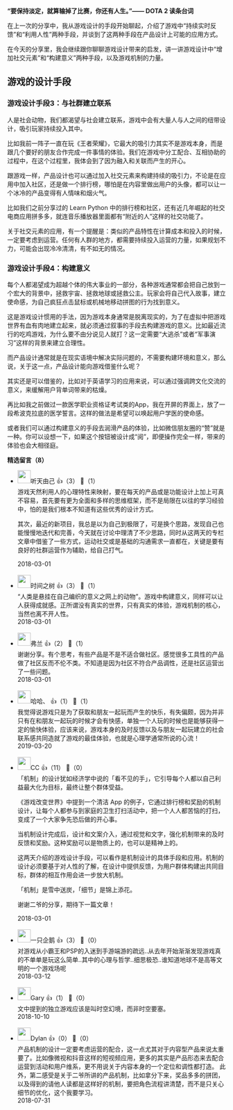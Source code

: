 **“要保持淡定，就算输掉了比赛，你还有人生。”—— DOTA 2 读条台词**

在上一次的分享中，我从游戏设计的手段开始聊起，介绍了游戏中“持续实时反馈”和“利用人性”两种手段，并谈到了这两种手段在产品设计上可能的应用方式。

在今天的分享里，我会继续跟你聊聊游戏设计带来的启发，讲一讲游戏设计中“增加社交元素”和“构建意义”两种手段，以及游戏机制的力量。

## 游戏的设计手段

### 游戏设计手段3：与社群建立联系

人是社会动物，我们都渴望与社会建立联系，游戏中会有大量人与人之间的纽带设计，吸引玩家持续投入其中。

比如我前一阵子一直在玩《王者荣耀》，它最大的吸引力其实不是游戏本身，而是跟几个要好的朋友合作完成一件事情的体验。我们在游戏中分工配合、互相协助的过程中，在这个过程里，我体会到了因为融入和关联而产生的开心。

跟游戏一样，产品设计也可以通过加入社交元素来构建持续的吸引力，不论是在应用中加入社区，还是做一个排行榜，哪怕是在内容里做出用户的头像，都可以让一个冰冷的产品变得有人情味和烟火气。

比如我们之前分享过的 Learn Python 中的排行榜和社区，还有近几年崛起的社交电商应用拼多多，就连音乐播放器里面都有“附近的人”这样的社交功能了。

关于社交元素的应用，有一个提醒是：类似的产品特性在计算成本和投入的时候，一定要考虑到运营。任何有人群的地方，都需要持续投入运营的力量，如果规划不力，可能会出现冷冷清清，有不如无的情况。

### 游戏设计手段4：构建意义

每个人都渴望成为超越个体的伟大事业的一部分，各种游戏通常都会把自己放到一个宏大的背景中，拯救宇宙、拯救地球或拯救公主。玩家会将自己代入故事，建立使命感，为自己疯狂点击鼠标或机械地移动拼图的行为找到意义。

这是游戏设计惯用的手法，因为游戏本身通常是脱离现实的，为了在虚拟中把游戏世界有血有肉地建立起来，就必须通过叙事的手段去构建游戏的意义。比如最近流行的吃鸡游戏，为什么要不由分说见人就打？这一定需要“大逃杀”或者“军事演习”这样的背景来建立合理性。

而产品设计通常就是在现实语境中解决实际问题的，不需要构建环境和意义，那么说，关于这一点，产品设计能向游戏借鉴什么呢？

其实还是可以借鉴的，比如对于英语学习的应用来说，可以通过强调跨文化交流的意义，来缓解用户背单词带来的枯燥。

再比如我之前做过一款医学职业资格证考试类的App，我在开屏的界面上，放了一段希波克拉底的医学誓言。这样的做法是希望可以唤起用户学医的使命感。

或者我们可以通过构建意义的手段去润滑产品的体验，比如微信朋友圈的“赞”就是一种。你可以设想一下，如果这个按钮被设计成“阅”，即便操作完全一样，带来的体验也会大相径庭。
<div><strong>精选留言（8）</strong></div><ul>
<li><img src="https://static001.geekbang.org/account/avatar/00/0f/8e/8b/38b93ca0.jpg" width="30px"><span>听天由己</span> 👍（3） 💬（1）<div>游戏天然利用人的心理特性来映射，要在每天的产品或是功能设计上加上可真不容易，首先要有更为全面和多样的思维框架，而不是局限在以往的学习经验中，怕的是我们根本不知道有这些优秀的设计方式。

其次，最近的新项目，我总是以为自己到极限了，可是换个思路，发现自己也能慢慢地迭代和完善，今天就在讨论中理清了不少思路，同时从这两天的专栏文章中借鉴了一些方式，运动社交或是基础的沟通需求一直都在，关键是要有良好的社群运营作为辅助，给自己打气。</div>2018-03-01</li><br/><li><img src="https://static001.geekbang.org/account/avatar/00/0f/91/32/9386e7ed.jpg" width="30px"><span>时间之树</span> 👍（3） 💬（1）<div>“人类是悬挂在自己编织的意义之网上的动物”。游戏中构建意义，同样可以让人获得成就感。正所谓没有真实的世界，只有真实的体验，游戏机制的核心，当然也离不开人性。</div>2018-03-01</li><br/><li><img src="https://static001.geekbang.org/account/avatar/00/0f/94/20/abb7bfe3.jpg" width="30px"><span>弗兰</span> 👍（2） 💬（1）<div>谢谢分享。有个思考，有些产品是不是不适合做社区。感觉很多工具性的产品做了社区反而不伦不类。不知道是因为社区不符合产品调性，还是社区运营出了一些问题。</div>2018-03-01</li><br/><li><img src="https://static001.geekbang.org/account/avatar/00/12/70/a1/b7f7ca3a.jpg" width="30px"><span>哈哈、</span> 👍（1） 💬（1）<div>我觉得说游戏只是为了获取和朋友一起玩而产生的快乐，有失偏颇，因为并非只有在和朋友一起玩的时候才会有快感，单独一个人玩的时候也是能够获得一定的愉快体验，应该来说，游戏本身的及时反馈以及与朋友一起玩建立的社会联系感共同造就了游戏的最佳体验，也就是心理学通常所说的心流！</div>2019-03-20</li><br/><li><img src="https://static001.geekbang.org/account/avatar/00/0f/94/56/4b8395f6.jpg" width="30px"><span>CC</span> 👍（11） 💬（0）<div>「机制」的设计犹如经济学中说的「看不见的手」，它引导每个人都以自己利益最大化为目标，最终让整个群体受益。

《游戏改变世界》中提到一个清洁 App 的例子，它通过排行榜和奖励的机制设计，让每个人都参与到家庭的卫生打扫活动中，把一个人人都苦恼的打扫，变成了一个大家争先恐后做的开心事。

当机制设计完成后，设计和文案介入，通过视觉和文字，强化机制带来的及时反馈和奖励。这种奖励可以是物质上的，也可以是精神上的。

这两天介绍的游戏设计手段，可以看作是机制设计的具体手段和应用。机制的设计必须要基于对人性的了解，在设计中提供反馈，为用户群体构建出共同目标，群体的相互作用会进一步放大机制。

「机制」是雪中送炭，「细节」是锦上添花。

谢谢二爷的分享，期待下一篇文章！</div>2018-03-01</li><br/><li><img src="https://static001.geekbang.org/account/avatar/00/0f/94/04/c3bd4db4.jpg" width="30px"><span>一只企鹅</span> 👍（3） 💬（0）<div>对游戏从小霸王和PSP的入迷到手游端游的疏远..从去年开始渐渐发现游戏真的不单单是玩这么简单..其中的心理与哲学..细思极恐..谁知道地球不是高等文明的一个游戏场呢</div>2018-03-12</li><br/><li><img src="https://static001.geekbang.org/account/avatar/00/0f/90/b5/9bee9105.jpg" width="30px"><span>Gary</span> 👍（1） 💬（0）<div>文中提到的独立游戏应该是叫时空幻境，而非时空要塞。</div>2018-10-10</li><br/><li><img src="https://static001.geekbang.org/account/avatar/00/10/94/ee/8451dfc4.jpg" width="30px"><span>Dylan</span> 👍（0） 💬（0）<div>产品机制的设计一定要考虑运营的配合，这一点尤其对于内容型产品来说太重要了。比如像微视和抖音这样的短视频应用，更多的其实是产品形态来去配合运营到活动和用户维系，更不用说关于内容本身的一个定位和调性都打造。
此外，第二感受是关于二爷所讲的产品机制，比如拿分下来，奖品多多的拼团，以及得到的请他人读都是这样好的机制，要把角色流程讲清楚，而不是只关心细节的优化，这个我要学习。</div>2018-07-31</li><br/>
</ul>